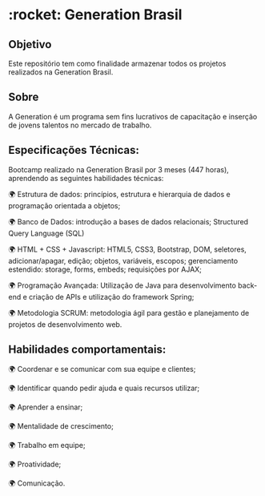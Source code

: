 <h1> :rocket: Generation Brasil </h1>

<h2> Objetivo </h2>
<p> Este repositório tem como finalidade armazenar todos os projetos realizados na Generation Brasil. <p>

<h2> Sobre </h2>
<p> A Generation é um programa sem fins lucrativos de capacitação e inserção de jovens talentos no mercado de trabalho. <p>

<h2> Especificações Técnicas: </h2>
<p> Bootcamp realizado na Generation Brasil por 3 meses (447 horas), aprendendo as seguintes habilidades técnicas:<p> 
<p> 🌍 Estrutura de dados: princípios, estrutura e hierarquia de dados e programação orientada a objetos;<p> 
<p> 🌍 Banco de Dados: introdução a bases de dados relacionais; Structured Query Language (SQL)<p> 
<p> 🌍 HTML + CSS + Javascript: HTML5, CSS3, Bootstrap, DOM, seletores, adicionar/apagar, edição; objetos, variáveis, escopos; gerenciamento estendido: storage, forms, embeds; requisições por AJAX;<p> 
<p> 🌍 Programação Avançada: Utilização de Java para desenvolvimento back-end e criação de APIs e utilização do framework Spring;<p> 
<p> 🌍 Metodologia SCRUM: metodologia ágil para gestão e planejamento de projetos de desenvolvimento web.<p> 

<h2> Habilidades comportamentais: </h2> 
<p> 🌍 Coordenar e se comunicar com sua equipe e clientes;<p> 
<p> 🌍 Identificar quando pedir ajuda e quais recursos utilizar;<p> 
<p> 🌍 Aprender a ensinar;<p> 
<p> 🌍 Mentalidade de crescimento;<p> 
<p> 🌍 Trabalho em equipe;<p> 
<p> 🌍 Proatividade;<p> 
<p> 🌍 Comunicação.<p> 
